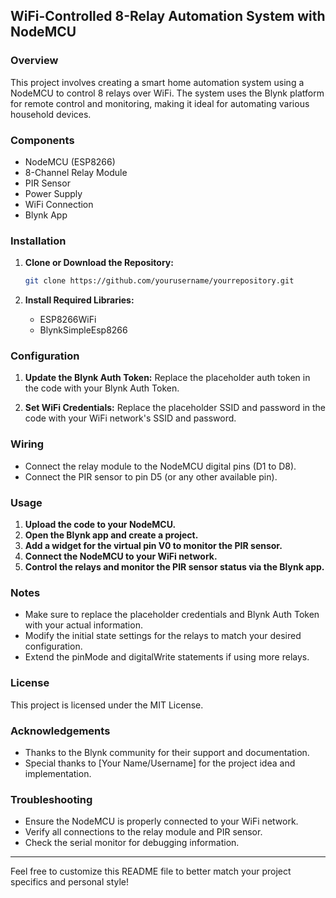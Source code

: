 ## WiFi-Controlled 8-Relay Automation System with NodeMCU

### Overview

This project involves creating a smart home automation system using a NodeMCU to control 8 relays over WiFi. The system uses the Blynk platform for remote control and monitoring, making it ideal for automating various household devices.

### Components

- NodeMCU (ESP8266)
- 8-Channel Relay Module
- PIR Sensor
- Power Supply
- WiFi Connection
- Blynk App

### Installation

1. **Clone or Download the Repository:**
   ```bash
   git clone https://github.com/yourusername/yourrepository.git
   ```

2. **Install Required Libraries:**
   - ESP8266WiFi
   - BlynkSimpleEsp8266

### Configuration

1. **Update the Blynk Auth Token:**
   Replace the placeholder auth token in the code with your Blynk Auth Token.

2. **Set WiFi Credentials:**
   Replace the placeholder SSID and password in the code with your WiFi network's SSID and password.

### Wiring

- Connect the relay module to the NodeMCU digital pins (D1 to D8).
- Connect the PIR sensor to pin D5 (or any other available pin).

### Usage

1. **Upload the code to your NodeMCU.**
2. **Open the Blynk app and create a project.**
3. **Add a widget for the virtual pin V0 to monitor the PIR sensor.**
4. **Connect the NodeMCU to your WiFi network.**
5. **Control the relays and monitor the PIR sensor status via the Blynk app.**

### Notes

- Make sure to replace the placeholder credentials and Blynk Auth Token with your actual information.
- Modify the initial state settings for the relays to match your desired configuration.
- Extend the pinMode and digitalWrite statements if using more relays.

### License

This project is licensed under the MIT License.

### Acknowledgements

- Thanks to the Blynk community for their support and documentation.
- Special thanks to [Your Name/Username] for the project idea and implementation.

### Troubleshooting

- Ensure the NodeMCU is properly connected to your WiFi network.
- Verify all connections to the relay module and PIR sensor.
- Check the serial monitor for debugging information.

---

Feel free to customize this README file to better match your project specifics and personal style!

